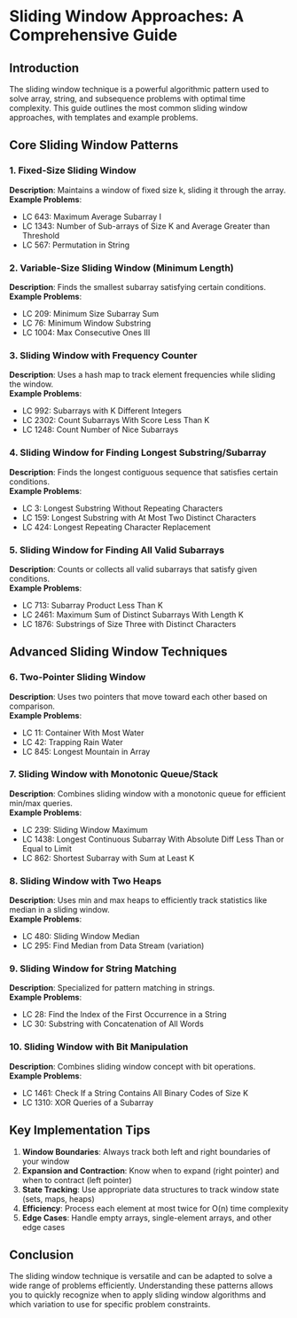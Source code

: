 # Sliding Window Approaches: A Comprehensive Guide

## Introduction
The sliding window technique is a powerful algorithmic pattern used to solve array, string, and subsequence problems with optimal time complexity. This guide outlines the most common sliding window approaches, with templates and example problems.

## Core Sliding Window Patterns

### 1. Fixed-Size Sliding Window
**Description**: Maintains a window of fixed size k, sliding it through the array.  
**Example Problems**: 
- LC 643: Maximum Average Subarray I
- LC 1343: Number of Sub-arrays of Size K and Average Greater than Threshold
- LC 567: Permutation in String

### 2. Variable-Size Sliding Window (Minimum Length)
**Description**: Finds the smallest subarray satisfying certain conditions.  
**Example Problems**:
- LC 209: Minimum Size Subarray Sum
- LC 76: Minimum Window Substring
- LC 1004: Max Consecutive Ones III

### 3. Sliding Window with Frequency Counter
**Description**: Uses a hash map to track element frequencies while sliding the window.  
**Example Problems**:
- LC 992: Subarrays with K Different Integers
- LC 2302: Count Subarrays With Score Less Than K
- LC 1248: Count Number of Nice Subarrays

### 4. Sliding Window for Finding Longest Substring/Subarray
**Description**: Finds the longest contiguous sequence that satisfies certain conditions.  
**Example Problems**:
- LC 3: Longest Substring Without Repeating Characters
- LC 159: Longest Substring with At Most Two Distinct Characters
- LC 424: Longest Repeating Character Replacement

### 5. Sliding Window for Finding All Valid Subarrays
**Description**: Counts or collects all valid subarrays that satisfy given conditions.  
**Example Problems**:
- LC 713: Subarray Product Less Than K
- LC 2461: Maximum Sum of Distinct Subarrays With Length K
- LC 1876: Substrings of Size Three with Distinct Characters

## Advanced Sliding Window Techniques

### 6. Two-Pointer Sliding Window
**Description**: Uses two pointers that move toward each other based on comparison.  
**Example Problems**:
- LC 11: Container With Most Water
- LC 42: Trapping Rain Water
- LC 845: Longest Mountain in Array

### 7. Sliding Window with Monotonic Queue/Stack
**Description**: Combines sliding window with a monotonic queue for efficient min/max queries.  
**Example Problems**:
- LC 239: Sliding Window Maximum
- LC 1438: Longest Continuous Subarray With Absolute Diff Less Than or Equal to Limit
- LC 862: Shortest Subarray with Sum at Least K

### 8. Sliding Window with Two Heaps
**Description**: Uses min and max heaps to efficiently track statistics like median in a sliding window.  
**Example Problems**:
- LC 480: Sliding Window Median
- LC 295: Find Median from Data Stream (variation)

### 9. Sliding Window for String Matching
**Description**: Specialized for pattern matching in strings.  
**Example Problems**:
- LC 28: Find the Index of the First Occurrence in a String
- LC 30: Substring with Concatenation of All Words

### 10. Sliding Window with Bit Manipulation
**Description**: Combines sliding window concept with bit operations.  
**Example Problems**:
- LC 1461: Check If a String Contains All Binary Codes of Size K
- LC 1310: XOR Queries of a Subarray

## Key Implementation Tips

1. **Window Boundaries**: Always track both left and right boundaries of your window
2. **Expansion and Contraction**: Know when to expand (right pointer) and when to contract (left pointer)
3. **State Tracking**: Use appropriate data structures to track window state (sets, maps, heaps)
4. **Efficiency**: Process each element at most twice for O(n) time complexity
5. **Edge Cases**: Handle empty arrays, single-element arrays, and other edge cases

## Conclusion

The sliding window technique is versatile and can be adapted to solve a wide range of problems efficiently. Understanding these patterns allows you to quickly recognize when to apply sliding window algorithms and which variation to use for specific problem constraints.